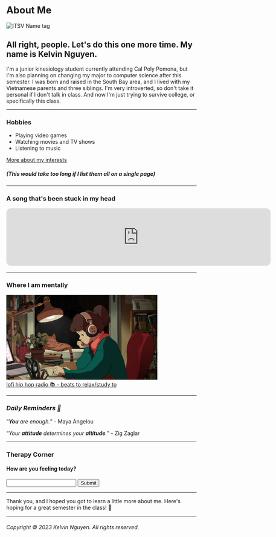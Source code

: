 <!doctype html>
<html lang="en-US">
<head><title>My Personal Website</title></head>  
  <body>
    <div>
      <section>
        <h1><big>About Me</big></h1>
        <img src = "nametag.gif" alt = "ITSV Name tag" width=300>
        <h2>All right, people. Let's do this one more time. My name is Kelvin Nguyen.</h2>
        <p> I'm a junior kinesiology student currently attending Cal Poly Pomona, but I'm also planning on changing my major to computer science after this semester. 
        I was born and raised in the South Bay area, and I lived with my Vietnamese parents and three siblings. I'm very introverted, so don't take it personal if I don't talk in class. 
        And now I'm just trying to survive college, or specifically this class.</p>
        <hr>
      </section>
    </div>
    <div>
      <section>
        <h3>Hobbies</h3>
        <ul>
          <li>Playing video games</li>
          <li>Watching movies and TV shows</li>
          <li>Listening to music</li>
          </ul>
        <a href ="myinterests.html">More about my interests</a>
        <h5><i>(This would take too long if I list them all on a single page)</i></h5>
        <hr>
      </section>
    </div>
    <div>
      <section>
        <h3>A song that's been stuck in my head</h3>
        <iframe style="border-radius:12px" src="https://open.spotify.com/embed/track/2bnDTGikdoO8CwzlAPyBHR?utm_source=generator&theme=0" width="700" height="152" frameBorder="0" allowfullscreen="" allow="autoplay; clipboard-write; encrypted-media; fullscreen; picture-in-picture" loading="lazy"></iframe>
        <hr>
      </section>
    </div>
    <div>
      <section>
        <h3>Where I am mentally</h3>
        <img src ="lofigirl.jpeg" alt ="Lo-Fi Girl" width="400">
        <a href="https://www.youtube.com/watch?v=jfKfPfyJRdk&pp=ygUTbG9maSBnaXJsIHN0dWR5aW5nIA%3D%3D"><br>lofi hip hop radio 📚 - beats to relax/study to</a>
        <hr>
      </section>
    </div>
    <div> 
      <section>
        <h3><em>Daily Reminders &#128154;</em></h3>
        <p><q><i><b>You</b> are enough.</i></q> - Maya Angelou</p>   
        <p><q><i>Your <b>attitude</b> determines your <b>altitude</b>.</i></q> - Zig Zaglar</p>
        <hr>
      </section>
    </div>
    <div>
      <section> 
        <h3>Therapy Corner</h3>
        <h4>How are you feeling today?</h4>
        <input type = "text">
        <input type = "submit">
        <hr>
      </section>
    </div>
    <div>
      <section>
        <p>Thank you, and I hoped you got to learn a little more about me. Here's hoping for a great semester in the class! &#x1F44B;</p>
        <hr>
      </section>
    </div>
    <div>
      <section>
        <h6>Copyright &#169; 2023 Kelvin Nguyen. All rights reserved. </h6>
      </section>
    </div>
  </body>
</html>
